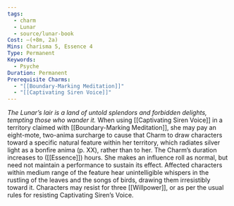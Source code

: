 ```yaml
---
tags:
  - charm
  - Lunar
  - source/lunar-book
Cost: —(+8m, 2a)
Mins: Charisma 5, Essence 4
Type: Permanent
Keywords:
  - Psyche
Duration: Permanent
Prerequisite Charms:
  - "[[Boundary-Marking Meditation]]"
  - "[[Captivating Siren Voice]]"
---
```

*The Lunar’s lair is a land of untold splendors and forbidden delights, tempting those who wander it.*
When using [[Captivating Siren Voice]] in a territory claimed with [[Boundary-Marking Meditation]], she may pay an eight-mote, two-anima surcharge to cause that Charm to draw characters toward a specific natural feature within her territory, which radiates silver light as a bonfire anima (p. XX), rather than to her. The Charm’s duration increases to ([[Essence]]) hours. She makes an influence roll as normal, but need not maintain a performance to sustain its effect. Affected characters within medium range of the feature hear unintelligible whispers in the rustling of the leaves and the songs of birds, drawing them irresistibly toward it. Characters may resist for three [[Willpower]], or as per the usual rules for resisting Captivating Siren’s Voice.